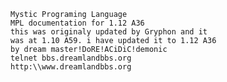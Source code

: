     Mystic Programing Language
    MPL documentation for 1.12 A36
    this was originaly updated by Gryphon and it
    was at 1.10 A59. i have updated it to 1.12 A36
    by dream master!DoRE!ACiDiC!demonic
    telnet bbs.dreamlandbbs.org
    http:\\www.dreamlandbbs.org
